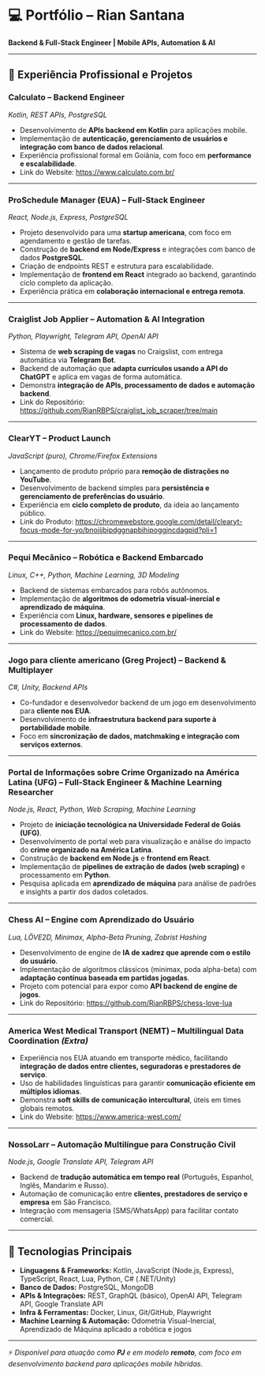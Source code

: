 # 💻 Portfólio – Rian Santana  
**Backend & Full-Stack Engineer | Mobile APIs, Automation & AI**

---

## 🚀 Experiência Profissional e Projetos

### **Calculato** – Backend Engineer  
*Kotlin, REST APIs, PostgreSQL*  
- Desenvolvimento de **APIs backend em Kotlin** para aplicações mobile.  
- Implementação de **autenticação, gerenciamento de usuários e integração com banco de dados relacional**.  
- Experiência profissional formal em Goiânia, com foco em **performance e escalabilidade**.  
- Link do Website: https://www.calculato.com.br/

---

### **ProSchedule Manager (EUA)** – Full-Stack Engineer  
*React, Node.js, Express, PostgreSQL*  
- Projeto desenvolvido para uma **startup americana**, com foco em agendamento e gestão de tarefas.  
- Construção de **backend em Node/Express** e integrações com banco de dados **PostgreSQL**.  
- Criação de endpoints REST e estrutura para escalabilidade.  
- Implementação de **frontend em React** integrado ao backend, garantindo ciclo completo da aplicação.  
- Experiência prática em **colaboração internacional e entrega remota**.  

---

### **Craiglist Job Applier** – Automation & AI Integration  
*Python, Playwright, Telegram API, OpenAI API*  
- Sistema de **web scraping de vagas** no Craigslist, com entrega automática via **Telegram Bot**.  
- Backend de automação que **adapta currículos usando a API do ChatGPT** e aplica em vagas de forma automática.  
- Demonstra **integração de APIs, processamento de dados e automação backend**.  
- Link do Repositório: https://github.com/RianRBPS/craiglist_job_scraper/tree/main 

---

### **ClearYT** – Product Launch  
*JavaScript (puro), Chrome/Firefox Extensions*  
- Lançamento de produto próprio para **remoção de distrações no YouTube**.  
- Desenvolvimento de backend simples para **persistência e gerenciamento de preferências do usuário**.  
- Experiência em **ciclo completo de produto**, da ideia ao lançamento público.  
- Link do Produto: https://chromewebstore.google.com/detail/clearyt-focus-mode-for-yo/bnojijbipdggnapbihipoggjncdagpid?pli=1

---

### **Pequi Mecânico – Robótica e Backend Embarcado**  
*Linux, C++, Python, Machine Learning, 3D Modeling*  
- Backend de sistemas embarcados para robôs autônomos.  
- Implementação de **algoritmos de odometria visual-inercial e aprendizado de máquina**.  
- Experiência com **Linux, hardware, sensores e pipelines de processamento de dados**.  
- Link do Website: https://pequimecanico.com.br/ 

---

### **Jogo para cliente americano (Greg Project)** – Backend & Multiplayer  
*C#, Unity, Backend APIs*  
- Co-fundador e desenvolvedor backend de um jogo em desenvolvimento para **cliente nos EUA**.  
- Desenvolvimento de **infraestrutura backend para suporte à portabilidade mobile**.  
- Foco em **sincronização de dados, matchmaking e integração com serviços externos**.  

---

### **Portal de Informações sobre Crime Organizado na América Latina (UFG)** – Full-Stack Engineer & Machine Learning Researcher  
*Node.js, React, Python, Web Scraping, Machine Learning*  
- Projeto de **iniciação tecnológica na Universidade Federal de Goiás (UFG)**.  
- Desenvolvimento de portal web para visualização e análise do impacto do **crime organizado na América Latina**.  
- Construção de **backend em Node.js** e **frontend em React**.  
- Implementação de **pipelines de extração de dados (web scraping)** e processamento em **Python**.  
- Pesquisa aplicada em **aprendizado de máquina** para análise de padrões e insights a partir dos dados coletados.  

---

### **Chess AI – Engine com Aprendizado do Usuário**  
*Lua, LÖVE2D, Minimax, Alpha-Beta Pruning, Zobrist Hashing*  
- Desenvolvimento de engine de **IA de xadrez que aprende com o estilo do usuário**.  
- Implementação de algoritmos clássicos (minimax, poda alpha-beta) com **adaptação contínua baseada em partidas jogadas**.  
- Projeto com potencial para expor como **API backend de engine de jogos**.  
- Link do Repositório: https://github.com/RianRBPS/chess-love-lua 

---

### **America West Medical Transport (NEMT)** – Multilingual Data Coordination *(Extra)*  
- Experiência nos EUA atuando em transporte médico, facilitando **integração de dados entre clientes, seguradoras e prestadores de serviço**.  
- Uso de habilidades linguísticas para garantir **comunicação eficiente em múltiplos idiomas**.  
- Demonstra **soft skills de comunicação intercultural**, úteis em times globais remotos.  
- Link do Website: https://www.america-west.com/

---

### **NossoLarr – Automação Multilíngue para Construção Civil**  
*Node.js, Google Translate API, Telegram API*  
- Backend de **tradução automática em tempo real** (Português, Espanhol, Inglês, Mandarim e Russo).  
- Automação de comunicação entre **clientes, prestadores de serviço e empresa** em São Francisco.  
- Integração com mensageria (SMS/WhatsApp) para facilitar contato comercial.  

---

## 🔧 Tecnologias Principais

- **Linguagens & Frameworks:** Kotlin, JavaScript (Node.js, Express), TypeScript, React, Lua, Python, C# (.NET/Unity)  
- **Banco de Dados:** PostgreSQL, MongoDB  
- **APIs & Integrações:** REST, GraphQL (básico), OpenAI API, Telegram API, Google Translate API  
- **Infra & Ferramentas:** Docker, Linux, Git/GitHub, Playwright  
- **Machine Learning & Automação:** Odometria Visual-Inercial, Aprendizado de Máquina aplicado a robótica e jogos  

---

⚡ *Disponível para atuação como **PJ** e em modelo **remoto**, com foco em desenvolvimento backend para aplicações mobile híbridas.*  
